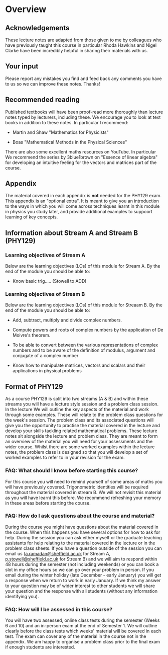 # Overview

## Acknowledgements 

These lecture notes are adapted from those given to me by colleagues who
have previously taught this course in particular Rhoda Hawkins and Nigel Clarke have been incredibly helpful in sharing their materials with us.

## Your input 

Please report any mistakes you find and feed back any comments you have
to us so we can improve these notes. Thanks!

## Recommended reading

Published textbooks will have been proof-read more thoroughly than
lecture notes typed by lecturers, including these. We encourage you to
look at text books in addition to these notes. In particular I
recommend:

-   Martin and Shaw "Mathematics for Physicists"

-   Boas "Mathematical Methods in the Physical Sciences"

There are also some excellent maths resources on YouTube. In particular
We recommend the series by 3blue1brown on \"Essence of linear algebra\"
for developing an intuitive feeling for the vectors and matrices part of
the course.

## Appendix 

The material covered in each appendix is **not** needed for the PHY129
exam. This appendix is an "optional extra". It is meant to give you an
introduction to the ways in which you will come across techniques learnt
in this module in physics you study later, and provide additional examples
to suppoort learning of key concepts.

## Information about Stream A and Stream B (PHY129)

### Learning objectives of Stream A

Below are the learning objectives (LOs) of this module for Stream A. By the end of
the module you should be able to:

-   Know basic trig..... (Stowell to ADD)

### Learning objectives of Stream B

Below are the learning objectives (LOs) of this module for Streaam B. By the end of
the module you should be able to:

-   Add, subtract, multiply and divide complex numbers.

-   Compute powers and roots of complex numbers by the application of De
    Moivre's theorem.

-   To be able to convert between the various representations of complex
    numbers and to be aware of the definition of modulus, argument and
    conjugate of a complex number

-   Know how to manipulate matrices, vectors and scalars and their
    applications in physical problems


## Format of PHY129 

As a course PHY129 is split into two streams (A & B) and within these
streams you will have a lecture style session and a problem class
session. In the lecture We will outline the key aspects of the material
and work through some examples. These will relate to the problem class
questions for the week's session. The problem class and its associated
questions will give you the opportunity to practise the material covered
in the lecture and develop your skills tackling related mathematical
problems. These lecture notes sit alongside the lecture and problem
class. They are meant to form an overview of the material you will need
for your assessments and the wider course. Whilst there are some worked
examples within the lecture notes, the problem class is designed so that
you will develop a set of worked examples to refer to in your revision
for the exam.

### FAQ: What should I know before starting this course?

For this course you will need to remind yourself of some areas of maths
you will have previously covered. Trigonometric identities will be
required throughout the material covered in stream B. We will not
revisit this material as you will have learnt this before. We recommend
refreshing your memory in these areas before starting the course.

### FAQ: How do I ask questions about the course and material?

During the course you might have questions about the material covered in
the course. When this happens you have several options for how to ask
for help. During the session you can ask either myself or the graduate
teaching assistants for help relating to the material covered in the
lecture or in the problem class sheets. If you have a question outside
of the session you can email us (a.ramadan@sheffield.ac.uk for Stream A, p.stowell@sheffield.ac.uk for Stream B) and we will
aim to respond within 48 hours during the semester (not including
weekends) or you can book a slot in my office hours so we can go over
your problem in person. If you email during the winter holiday (late
December - early January) you will get a response when we return to work
in early January. If we think my answer to your question may be of wider
interest to other students we will share your question and the response
with all students (without any information identifying you).

### FAQ: How will I be assessed in this course?

You will have two assessed, online class tests during the semester
(Weeks 6 and 10) and an in-person exam at the end of Semester 1. We will
outline clearly before the class tests which weeks' material will be
covered in each test. The exam can cover any of the material in the
course not in the appendix. We am happy to organise a problem class prior
to the final exam if enough students are interested.
